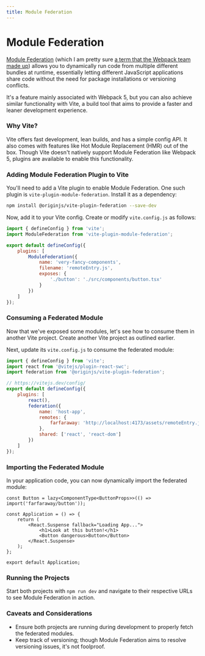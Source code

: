 ```yaml
---
title: Module Federation
---
```


# Module Federation

[Module Federation](https://github.com/module-federation) (which I am pretty sure [a term that the Webpack team made up](https://webpack.js.org/concepts/module-federation/)) allows you to dynamically run code from multiple different bundles at runtime, essentially letting different JavaScript applications share code without the need for package installations or versioning conflicts.

It's a feature mainly associated with Webpack 5, but you can also achieve similar functionality with Vite, a build tool that aims to provide a faster and leaner development experience.

### Why Vite?

Vite offers fast development, lean builds, and has a simple config API. It also comes with features like Hot Module Replacement (HMR) out of the box. Though Vite doesn't natively support Module Federation like Webpack 5, plugins are available to enable this functionality.

### Adding Module Federation Plugin to Vite

You'll need to add a Vite plugin to enable Module Federation. One such plugin is `vite-plugin-module-federation`. Install it as a dependency:

```bash
npm install @originjs/vite-plugin-federation --save-dev
```

Now, add it to your Vite config. Create or modify `vite.config.js` as follows:

```js
import { defineConfig } from 'vite';
import ModuleFederation from 'vite-plugin-module-federation';

export default defineConfig({
	plugins: [
		ModuleFederation({
			name: 'very-fancy-components',
			filename: 'remoteEntry.js',
			exposes: {
				'./button': './src/components/button.tsx'
			}
		})
	]
});
```

### Consuming a Federated Module

Now that we've exposed some modules, let's see how to consume them in another Vite project. Create another Vite project as outlined earlier.

Next, update its `vite.config.js` to consume the federated module:

```js
import { defineConfig } from 'vite';
import react from '@vitejs/plugin-react-swc';
import federation from '@originjs/vite-plugin-federation';

// https://vitejs.dev/config/
export default defineConfig({
	plugins: [
		react(),
		federation({
			name: 'host-app',
			remotes: {
				farfaraway: 'http://localhost:4173/assets/remoteEntry.js'
			},
			shared: ['react', 'react-dom']
		})
	]
});
```

### Importing the Federated Module

In your application code, you can now dynamically import the federated module:

```tsx
const Button = lazy<ComponentType<ButtonProps>>(() => import('farfaraway/button'));

const Application = () => {
	return (
		<React.Suspense fallback="Loading App...">
			<h1>Look at this button!</h1>
			<Button dangerous>Button</Button>
		</React.Suspense>
	);
};

export default Application;
```

### Running the Projects

Start both projects with `npm run dev` and navigate to their respective URLs to see Module Federation in action.

### Caveats and Considerations

- Ensure both projects are running during development to properly fetch the federated modules.
- Keep track of versioning; though Module Federation aims to resolve versioning issues, it's not foolproof.
